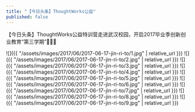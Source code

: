 ```yaml
---
title: "【今日头条】ThoughtWorks公益"
published: false
---
```

【今日头条】ThoughtWorks公益特训营走进武汉校园，开启2017毕业季创新创业教育“第三学期”👏👏👏



![]({{ "/assets/images/2017/06/2017-06-17-jin-ri-to/1.jpg" | relative_url }})
![]({{ "/assets/images/2017/06/2017-06-17-jin-ri-to/2.jpg" | relative_url }})
![]({{ "/assets/images/2017/06/2017-06-17-jin-ri-to/3.jpg" | relative_url }})
![]({{ "/assets/images/2017/06/2017-06-17-jin-ri-to/4.jpg" | relative_url }})
![]({{ "/assets/images/2017/06/2017-06-17-jin-ri-to/5.jpg" | relative_url }})
![]({{ "/assets/images/2017/06/2017-06-17-jin-ri-to/6.jpg" | relative_url }})
![]({{ "/assets/images/2017/06/2017-06-17-jin-ri-to/7.jpg" | relative_url }})
![]({{ "/assets/images/2017/06/2017-06-17-jin-ri-to/8.jpg" | relative_url }})
![]({{ "/assets/images/2017/06/2017-06-17-jin-ri-to/9.jpg" | relative_url }})
